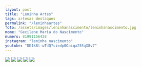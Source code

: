 ```yaml
---
layout: post
title: "Leninha Artes"
tags: artesas destaques
permalink: "/leninhaartes"
foto: /assets/images/leninhanascimento/leninhanascimento.jpg
nome: "Gecilene Maria do Nascimento"
numero: 81991156438
instagram: "leninha_nascimento"
youtube: "DK1k8l-wTdQ?si=dp0Oaiqa25SqX8v7"
---
```


<div class="mostruario">
  <img src="{{ site.url }}/assets/images/leninhanascimento/leninhanascimento1.jpg" />
  <img src="{{ site.url }}/assets/images/leninhanascimento/leninhanascimento2.jpg" />
  <img src="{{ site.url }}/assets/images/leninhanascimento/leninhanascimento3.jpg" />
  <img src="{{ site.url }}/assets/images/leninhanascimento/leninhanascimento4.jpg" />
  <img src="{{ site.url }}/assets/images/leninhanascimento/leninhanascimento5.jpg" />
</div>
  
